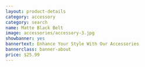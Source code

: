 ```yaml
---
layout: product-details
category: accessory
category: search
name: Matte Black Belt
image: accessories/accessory-3.jpg
showbanner: yes
bannertext: Enhance Your Style With Our Accessories
bannerclass: banner-about
price: $25.99
---
```


